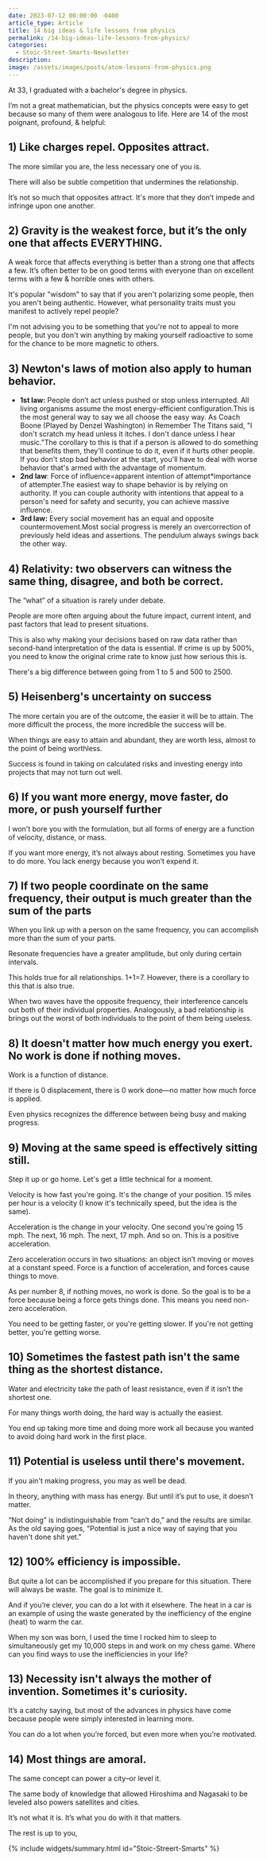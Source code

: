 ```yaml
---
date: 2023-07-12 00:00:00 -0400
article_type: Article
title: 14 big ideas & life lessons from physics
permalink: /14-big-ideas-life-lessons-from-physics/
categories:
  - Stoic-Street-Smarts-Newsletter
description:
image: /assets/images/posts/atom-lessons-from-physics.png
---
```

At 33, I graduated with a bachelor's degree in physics.

I’m not a great mathematician, but the physics concepts were easy to get because so many of them were analogous to life. Here are 14 of the most poignant, profound, & helpful:

## 1) Like charges repel. Opposites attract.​

The more similar you are, the less necessary one of you is.

There will also be subtle competition that undermines the relationship.

It’s not so much that opposites attract. It's more that they don’t impede and infringe upon one another.

## 2) Gravity is the weakest force, but it’s the only one that affects EVERYTHING.​

A weak force that affects everything is better than a strong one that affects a few. It’s often better to be on good terms with everyone than on excellent terms with a few & horrible ones with others.

It's popular "wisdom" to say that if you aren't polarizing some people, then you aren't being authentic. However, what personality traits must you manifest to actively repel people?

I'm not advising you to be something that you're not to appeal to more people, but you don't win anything by making yourself radioactive to some for the chance to be more magnetic to others.

## 3) Newton's laws of motion also apply to human behavior.

* **1st law:**&nbsp;People don’t act unless pushed or stop unless interrupted. All living organisms assume the most energy-efficient configuration.​This is the most general way to say we all choose the easy way. As Coach Boone (Played by Denzel Washington) in Remember The Titans said, "I don't scratch my head unless it itches. I don't dance unless I hear music."​The corollary to this is that if a person is allowed to do something that benefits them, they'll continue to do it, even if it hurts other people. If you don't stop bad behavior at the start, you'll have to deal with worse behavior that's armed with the advantage of momentum.​
* **2nd law**: Force of influence=apparent intention of attempt\*importance of attempter.​The easiest way to shape behavior is by relying on authority. If you can couple authority with intentions that appeal to a person's need for safety and security, you can achieve massive influence.
* **3rd law:**&nbsp;Every social movement has an equal and opposite countermovement.​Most social progress is merely an overcorrection of previously held ideas and assertions. The pendulum always swings back the other way.

## 4) Relativity: two observers can witness the same thing, disagree, and both be correct.

The “what” of a situation is rarely under debate.

People are more often arguing about the future impact, current intent, and past factors that lead to present situations.

This is also why making your decisions based on raw data rather than second-hand interpretation of the data is essential. If crime is up by 500%, you need to know the original crime rate to know just how serious this is.

There's a big difference between going from 1 to 5 and 500 to 2500.

## 5) Heisenberg's uncertainty on success

The more certain you are of the outcome, the easier it will be to attain. The more difficult the process, the more incredible the success will be.

When things are easy to attain and abundant, they are worth less, almost to the point of being worthless.

Success is found in taking on calculated risks and investing energy into projects that may not turn out well.

## 6) If you want more energy, move faster, do more, or push yourself further

I won't bore you with the formulation, but all forms of energy are a function of velocity, distance, or mass.

If you want more energy, it’s not always about resting. Sometimes you have to do more. You lack energy because you won’t expend it.

## 7) If two people coordinate on the same frequency, their output is much greater than the sum of the parts

When you link up with a person on the same frequency, you can accomplish more than the sum of your parts.

Resonate frequencies have a greater amplitude, but only during certain intervals.

This holds true for all relationships. 1+1=7. However, there is a corollary to this that is also true.

When two waves have the opposite frequency, their interference cancels out both of their individual properties. Analogously, a bad relationship is brings out the worst of both individuals to the point of them being useless.

## 8) It doesn't matter how much energy you exert. No work is done if nothing moves.

Work is a function of distance.

If there is 0 displacement, there is 0 work done—no matter how much force is applied.

Even physics recognizes the difference between being busy and making progress.

## 9) Moving at the same speed is effectively sitting still.

Step it up or go home. Let's get a little technical for a moment.

Velocity is how fast you're going. It's the change of your position. 15 miles per hour is a velocity (I know it's technically speed, but the idea is the same).

Acceleration is the change in your velocity. One second you're going 15 mph. The next, 16 mph. The next, 17 mph. And so on. This is a positive acceleration.

Zero acceleration occurs in two situations: an object isn’t moving or moves at a constant speed. Force is a function of acceleration, and forces cause things to move.

As per number 8, if nothing moves, no work is done. So the goal is to be a force because being a force gets things done. This means you need non-zero acceleration.

You need to be getting faster, or you're getting slower. If you're not getting better, you're getting worse.

## 10) Sometimes the fastest path isn't the same thing as the shortest distance.

Water and electricity take the path of least resistance, even if it isn’t the shortest one.

For many things worth doing, the hard way is actually the easiest.

You end up taking more time and doing more work all because you wanted to avoid doing hard work in the first place.

## 11) Potential is useless until there's movement.

If you ain't making progress, you may as well be dead.

In theory, anything with mass has energy. But until it’s put to use, it doesn’t matter.

“Not doing” is indistinguishable from “can’t do,” and the results are similar. As the old saying goes, "Potential is just a nice way of saying that you haven't done shit yet."

## 12) 100% efficiency is impossible.

But quite a lot can be accomplished if you prepare for this situation. There will always be waste. The goal is to minimize it.

And if you’re clever, you can do a lot with it elsewhere. The heat in a car is an example of using the waste generated by the inefficiency of the engine (heat) to warm the car.

When my son was born, I used the time I rocked him to sleep to simultaneously get my 10,000 steps in and work on my chess game. Where can you find ways to use the inefficiencies in your life?

## 13) Necessity isn't always the mother of invention. Sometimes it's curiosity.

It’s a catchy saying, but most of the advances in physics have come because people were simply interested in learning more.

You can do a lot when you’re forced, but even more when you’re motivated.

## 14) Most things are amoral.

The same concept can power a city–or level it.

The same body of knowledge that allowed Hiroshima and Nagasaki to be leveled also powers satellites and cities.

It’s not what it is. It’s what you do with it that matters.

The rest is up to you,

{% include widgets/summary.html id="Stoic-Streert-Smarts" %}